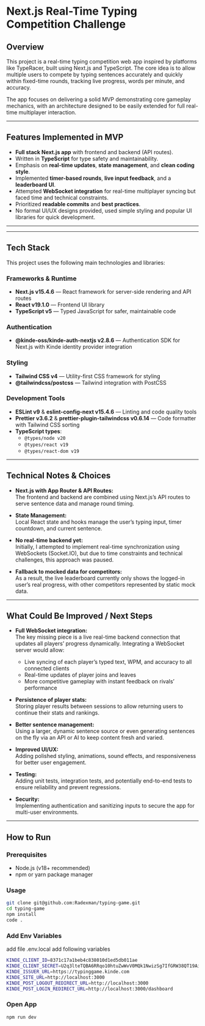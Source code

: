 # Next.js Real-Time Typing Competition Challenge

## Overview

This project is a real-time typing competition web app inspired by platforms like TypeRacer, built using Next.js and TypeScript. The core idea is to allow multiple users to compete by typing sentences accurately and quickly within fixed-time rounds, tracking live progress, words per minute, and accuracy.

The app focuses on delivering a solid MVP demonstrating core gameplay mechanics, with an architecture designed to be easily extended for full real-time multiplayer interaction.

---

## Features Implemented in MVP

- **Full stack Next.js app** with frontend and backend (API routes).
- Written in **TypeScript** for type safety and maintainability.
- Emphasis on **real-time updates**, **state management**, and **clean coding style**.
- Implemented **timer-based rounds**, **live input feedback**, and a **leaderboard UI**.
- Attempted **WebSocket integration** for real-time multiplayer syncing but faced time and technical constraints.
- Prioritized **readable commits** and **best practices**.
- No formal UI/UX designs provided, used simple styling and popular UI libraries for quick development.

---

---

## Tech Stack

This project uses the following main technologies and libraries:

### Frameworks & Runtime

- **Next.js v15.4.6** — React framework for server-side rendering and API routes
- **React v19.1.0** — Frontend UI library
- **TypeScript v5** — Typed JavaScript for safer, maintainable code

### Authentication

- **@kinde-oss/kinde-auth-nextjs v2.8.6** — Authentication SDK for Next.js with Kinde identity provider integration

### Styling

- **Tailwind CSS v4** — Utility-first CSS framework for styling
- **@tailwindcss/postcss** — Tailwind integration with PostCSS

### Development Tools

- **ESLint v9** & **eslint-config-next v15.4.6** — Linting and code quality tools
- **Prettier v3.6.2** & **prettier-plugin-tailwindcss v0.6.14** — Code formatter with Tailwind CSS sorting
- **TypeScript types**:
  - `@types/node v20`
  - `@types/react v19`
  - `@types/react-dom v19`

---

## Technical Notes & Choices

- **Next.js with App Router & API Routes:**  
  The frontend and backend are combined using Next.js’s API routes to serve sentence data and manage round timing.

- **State Management:**  
  Local React state and hooks manage the user’s typing input, timer countdown, and current sentence.

- **No real-time backend yet:**  
  Initially, I attempted to implement real-time synchronization using WebSockets (Socket.IO), but due to time constraints and technical challenges, this approach was paused.

- **Fallback to mocked data for competitors:**  
  As a result, the live leaderboard currently only shows the logged-in user’s real progress, with other competitors represented by static mock data.

---

## What Could Be Improved / Next Steps

- **Full WebSocket integration:**  
  The key missing piece is a live real-time backend connection that updates all players’ progress dynamically. Integrating a WebSocket server would allow:
  - Live syncing of each player’s typed text, WPM, and accuracy to all connected clients
  - Real-time updates of player joins and leaves
  - More competitive gameplay with instant feedback on rivals’ performance

- **Persistence of player stats:**  
  Storing player results between sessions to allow returning users to continue their stats and rankings.

- **Better sentence management:**  
  Using a larger, dynamic sentence source or even generating sentences on the fly via an API or AI to keep content fresh and varied.

- **Improved UI/UX:**  
  Adding polished styling, animations, sound effects, and responsiveness for better user engagement.

- **Testing:**  
  Adding unit tests, integration tests, and potentially end-to-end tests to ensure reliability and prevent regressions.

- **Security:**  
  Implementing authentication and sanitizing inputs to secure the app for multi-user environments.

---

## How to Run

### Prerequisites

- Node.js (v18+ recommended)
- npm or yarn package manager

### Usage

```bash
git clone git@github.com:Radexman/typing-game.git
cd typing-game
npm install
code .
```

### Add Env Variables

add file .env.local
add following variables

```bash
KINDE_CLIENT_ID=8371c17a1beb4c838010d1ed5db011ae
KINDE_CLIENT_SECRET=U2q3lteTQBA6RRqo10htuZwWvV0MQk1NwizSg7IfGRW38QT19Ai
KINDE_ISSUER_URL=https://typinggame.kinde.com
KINDE_SITE_URL=http://localhost:3000
KINDE_POST_LOGOUT_REDIRECT_URL=http://localhost:3000
KINDE_POST_LOGIN_REDIRECT_URL=http://localhost:3000/dashboard
```

### Open App

```bash
npm run dev
```
